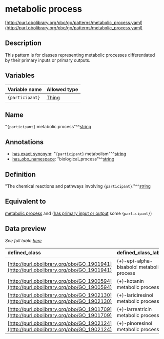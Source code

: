 # metabolic process

[http://purl.obolibrary.org/obo/go/patterns/metabolic_process.yaml](http://purl.obolibrary.org/obo/go/patterns/metabolic_process.yaml)

## Description

This pattern is for classes representing metabolic processes differentiated by their primary inputs or primary outputs.




## Variables

| Variable name | Allowed type |
|:--------------|:-------------|
| `{participant}` | [Thing](http://www.w3.org/2002/07/owl#Thing) |

## Name

"`{participant}` metabolic process"^^[string](http://www.w3.org/2001/XMLSchema#string)

## Annotations

- [has exact synonym](http://www.geneontology.org/formats/oboInOwl#hasExactSynonym): "`{participant}` metabolism"^^[string](http://www.w3.org/2001/XMLSchema#string)
- [has_obo_namespace](http://www.geneontology.org/formats/oboInOwl#hasOBONamespace): "biological_process"^^[string](http://www.w3.org/2001/XMLSchema#string)

## Definition

"The chemical reactions and pathways involving `{participant}`."^^[string](http://www.w3.org/2001/XMLSchema#string)

## Equivalent to

[metabolic process](http://purl.obolibrary.org/obo/GO_0008152)  and ([has primary input or output](http://purl.obolibrary.org/obo/RO_0004007) some `{participant}`)







## Data preview

*See full table [here](https://github.com/geneontology/go-ontology/tree/master/src/design_patterns/metabolic_process.tsv)*

| defined_class | defined_class_label | participant | participant_label |
|:--|:--|:--|:--|
| [http://purl.obolibrary.org/obo/GO_1901941](http://purl.obolibrary.org/obo/GO_1901941) | (+)-epi-alpha-bisabolol metabolic process | [http://purl.obolibrary.org/obo/CHEBI_68658](http://purl.obolibrary.org/obo/CHEBI_68658) | (+)-epi-alpha-bisabolol |
| [http://purl.obolibrary.org/obo/GO_1900594](http://purl.obolibrary.org/obo/GO_1900594) | (+)-kotanin metabolic process | [http://purl.obolibrary.org/obo/CHEBI_64454](http://purl.obolibrary.org/obo/CHEBI_64454) | (+)-kotanin |
| [http://purl.obolibrary.org/obo/GO_1902130](http://purl.obolibrary.org/obo/GO_1902130) | (+)-lariciresinol metabolic process | [http://purl.obolibrary.org/obo/CHEBI_67246](http://purl.obolibrary.org/obo/CHEBI_67246) | (+)-lariciresinol |
| [http://purl.obolibrary.org/obo/GO_1901709](http://purl.obolibrary.org/obo/GO_1901709) | (+)-larreatricin metabolic process | [http://purl.obolibrary.org/obo/CHEBI_67153](http://purl.obolibrary.org/obo/CHEBI_67153) | (+)-larreatricin |
| [http://purl.obolibrary.org/obo/GO_1902124](http://purl.obolibrary.org/obo/GO_1902124) | (+)-pinoresinol metabolic process | [http://purl.obolibrary.org/obo/CHEBI_40](http://purl.obolibrary.org/obo/CHEBI_40) | (+)-pinoresinol |


